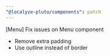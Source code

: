 ```yaml
---
"@localyze-pluto/components": patch
---
```


[Menu] Fix issues on Menu component

- Remove extra padding
- Use outline instead of border
